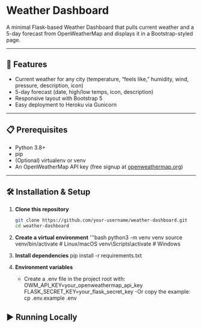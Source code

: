 # Weather Dashboard

A minimal Flask-based Weather Dashboard that pulls current weather and a 5-day forecast from OpenWeatherMap and displays it in a Bootstrap-styled page.

---

## 🚀 Features

- Current weather for any city (temperature, “feels like,” humidity, wind, pressure, description, icon)
- 5-day forecast (date, high/low temps, icon, description)
- Responsive layout with Bootstrap 5
- Easy deployment to Heroku via Gunicorn

---

## 📋 Prerequisites

- Python 3.8+  
- pip  
- (Optional) virtualenv or venv  
- An OpenWeatherMap API key (free signup at [openweathermap.org](https://openweathermap.org/))

---

## 🛠️ Installation & Setup

1. **Clone this repository**
   ```bash
   git clone https://github.com/your-username/weather-dashboard.git
   cd weather-dashboard
2. **Create a virtual environment**
   '''bash
   python3 -m venv venv
   source venv/bin/activate      # Linux/macOS
   venv\Scripts\activate         # Windows
  
     
4. **Install dependencies**
   pip install -r requirements.txt

6. **Environment variables**
   - Create a .env file in the project root with:
     OWM_API_KEY=your_openweathermap_api_key
     FLASK_SECRET_KEY=your_flask_secret_key
   -Or copy the example:
    cp .env.example .env

## ▶️ Running Locally
